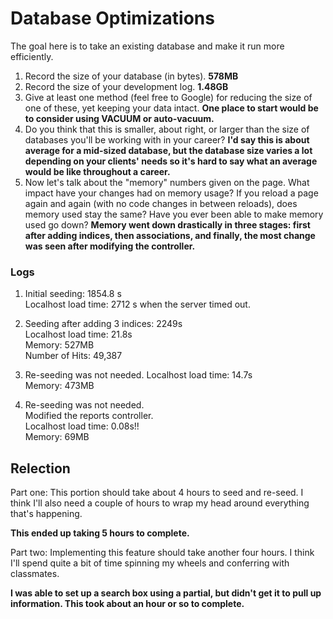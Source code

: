 # Database Optimizations

The goal here is to take an existing database and make it run more efficiently.

1. Record the size of your database (in bytes). **578MB**<br>
2. Record the size of your development log. **1.48GB**<br>
3. Give at least one method (feel free to Google) for reducing the size of one of these, yet keeping your data intact. **One place to start would be to consider using VACUUM or auto-vacuum.**<br>
4. Do you think that this is smaller, about right, or larger than the size of databases you'll be working with in your career? **I'd say this is about average for a mid-sized database, but the database size varies a lot depending on your clients' needs so it's hard to say what an average would be like throughout a career.**<br>
5. Now let's talk about the "memory" numbers given on the page. What impact have your changes had on memory usage? If you reload a page again and again (with no code changes in between reloads), does memory used stay the same? Have you ever been able to make memory used go down? **Memory went down drastically in three stages: first after adding indices, then associations, and finally, the most change was seen after modifying the controller.**

### Logs
1. Initial seeding: 1854.8 s<br>
Localhost load time: 2712 s when the server timed out.<br>

2. Seeding after adding 3 indices: 2249s<br>
Localhost load time: 21.8s<br>
Memory: 527MB<br>
Number of Hits: 49,387<br>

3. Re-seeding was not needed. Localhost load time: 14.7s<br>
Memory: 473MB<br>

4. Re-seeding was not needed.<br>
Modified the reports controller.<br>
Localhost load time: 0.08s!!<br>
Memory: 69MB<br>   

## Relection

Part one:
This portion should take about 4 hours to seed and re-seed. I think I'll also need a couple of hours to wrap my head around everything that's happening.

**This ended up taking 5 hours to complete.**<br>    

Part two:
Implementing this feature should take another four hours. I think I'll spend quite a bit of time spinning my wheels and conferring with classmates.

**I was able to set up a search box using a partial, but didn't get it to pull up information. This took about an hour or so to complete.**

